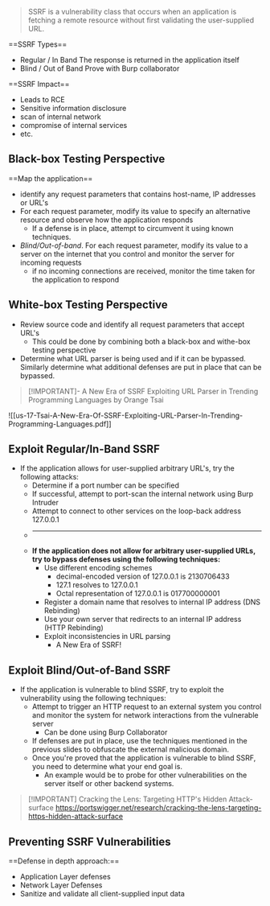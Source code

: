 >SSRF is a vulnerability class that occurs when an application is fetching a remote resource without first validating the user-supplied URL.

==SSRF Types==
* Regular / In Band
	The response is returned in the application itself
* Blind / Out of Band
	Prove with Burp collaborator

==SSRF Impact==
* Leads to RCE
* Sensitive information disclosure
* scan of internal network
* compromise of internal services
* etc.

## Black-box Testing Perspective
 
==Map the application==
* identify any request parameters that contains host-name,  IP addresses or URL's
* For each request parameter, modify its value to specify an alternative resource and observe how the application responds
	* If a defense is in place, attempt to circumvent it using known techniques.
* *Blind/Out-of-band*. For each request parameter, modify its value to a server on the internet that you control and monitor the server for incoming requests
	* if no incoming connections are received, monitor the time taken for the application to respond

## White-box Testing Perspective

* Review source code and identify all request parameters that accept URL's
	* This could be done by combining both a black-box and withe-box testing perspective
* Determine what URL parser is being used and if it can be bypassed. Similarly determine what additional defenses are put in place that can be bypassed.

> [!IMPORTANT]- A New Era of SSRF
> Exploiting URL Parser in Trending Programming Languages by Orange Tsai
> 
![[us-17-Tsai-A-New-Era-Of-SSRF-Exploiting-URL-Parser-In-Trending-Programming-Languages.pdf]]

## Exploit Regular/In-Band SSRF

* If the application allows for user-supplied arbitrary URL's, try the following attacks:
	+ Determine if a port number can be specified
	+ If successful, attempt to port-scan the internal network using Burp Intruder
	+ Attempt to connect to other services on the loop-back address 127.0.0.1
	+ --- 
	+ **If the application does not allow for arbitrary user-supplied URLs, try to bypass defenses using the following techniques:**
		+ Use different encoding schemes
			+ decimal-encoded version of 127.0.0.1 is 2130706433
			+ 127.1 resolves to 127.0.0.1
			+ Octal representation of 127.0.0.1 is 017700000001
		* Register a domain name that resolves to internal IP address (DNS Rebinding)
		* Use your own server that redirects to an internal IP address (HTTP Rebinding)
		* Exploit inconsistencies in URL parsing
			* A New Era of SSRF!

## Exploit Blind/Out-of-Band SSRF

* If the application is vulnerable to blind SSRF, try to exploit the vulnerability using the following techniques:
	* Attempt to trigger an HTTP request to an external system you control and monitor the system for network interactions from the vulnerable server
		* Can be done using Burp Collaborator
	* If defenses are put in place, use the techniques mentioned in the previous slides to obfuscate the external malicious domain.
	* Once you're proved that the application is vulnerable to blind SSRF, you need to determine what your end goal is.
		* An example would be to probe for other vulnerabilities on the server itself or other backend systems.


> [!IMPORTANT] Cracking the Lens:
> Targeting HTTP's Hidden Attack-surface
> https://portswigger.net/research/cracking-the-lens-targeting-https-hidden-attack-surface

## Preventing SSRF Vulnerabilities

==Defense in depth approach:==
* Application Layer defenses
* Network Layer Defenses
* Sanitize and validate all client-supplied input data


